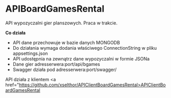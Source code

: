 # APIBoardGamesRental
API wypozyczalni gier planszowych. Praca w trakcie.

<b>Co działa</b>
<br>
<ul>
<li>API dane przechowuje w bazie danych MONGODB</li>
<li>Do działania wymaga dodania właściwego ConnectionString w pliku appsettings.json</li>
<li>API udostępnia na zewnątrz dane wypozyczalni w formie JSONa</li>
<li>Dane gier adresserwera:port/api/bgames</li>
<li>Swagger działa pod adresserwera:port/swagger/</li>
</ul>

API działa z klientem <a href="https://github.com/xselthor/APIClientBoardGamesRental>APIClientBoardGamesRental</a>
